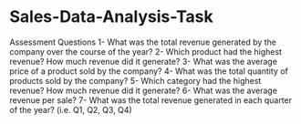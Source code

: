 # Sales-Data-Analysis-Task

Assessment Questions
1- What was the total revenue generated by the company over the course of the year?
2- Which product had the highest revenue? How much revenue did it generate?
3- What was the average price of a product sold by the company?
4- What was the total quantity of products sold by the company?
5- Which category had the highest revenue? How much revenue did it generate?
6- What was the average revenue per sale?
7- What was the total revenue generated in each quarter of the year? (i.e. Q1, Q2, Q3, Q4)
